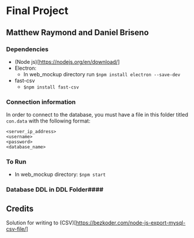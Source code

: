 # Final Project #
## Matthew Raymond and Daniel Briseno ##
### Dependencies ###
- (Node js)[https://nodejs.org/en/download/]
- Electron: 
  - In web_mockup directory run `$npm install electron --save-dev`
- fast-csv
  - `$npm install fast-csv`
### Connection information ###
In order to connect to the database, you must have a file in this folder titled `con.data` with the following format:

```
<server_ip_address>
<username>
<password>
<database_name>
```

### To Run ###
- In web_mockup directory: `$npm start`
  
### Database DDL in DDL Folder####
## Credits
Solution for writing to (CSV)[https://bezkoder.com/node-js-export-mysql-csv-file/]